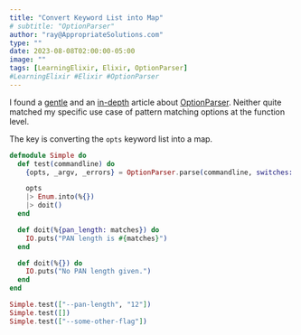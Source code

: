 ```yaml
---
title: "Convert Keyword List into Map"
# subtitle: "OptionParser"
author: "ray@AppropriateSolutions.com"
type: ""
date: 2023-08-08T02:00:00-05:00
image: ""
tags: [LearningElixir, Elixir, OptionParser]
#LearningElixir #Elixir #OptionParser
---
```


I found a [gentle](https://clairettran.medium.com/elixir-beginner-ii-tutorial-ab219ba6f4cd)
and an [in-depth](https://inquisitivedeveloper.com/learn-with-me-elixir-elixirlargesort-intgen-project-part-2-77/)
article about [OptionParser](https://hexdocs.pm/elixir/1.15.4/OptionParser.html).
Neither quite matched my specific use case of pattern matching options at the function level.

The key is converting the `opts` keyword list into a map.

<!--more-->

```elixir
defmodule Simple do
  def test(commandline) do
    {opts, _argv, _errors} = OptionParser.parse(commandline, switches: [pan_length: :integer])

    opts
    |> Enum.into(%{})
    |> doit()
  end

  def doit(%{pan_length: matches}) do
    IO.puts("PAN length is #{matches}")
  end

  def doit(%{}) do
    IO.puts("No PAN length given.")
  end
end

Simple.test(["--pan-length", "12"])
Simple.test([])
Simple.test(["--some-other-flag"])
```
